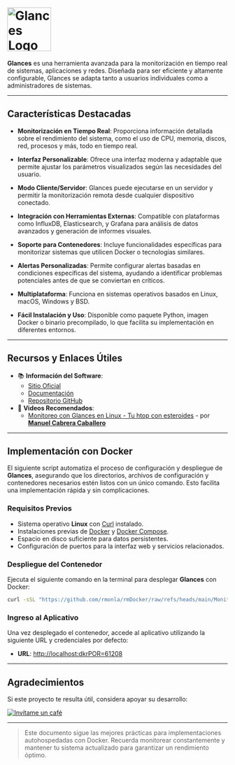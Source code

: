 <!--  
# Ricardo Monla (https://github.com/rmonla)
# Glances - v250116-0310
-->

# <img src="https://nicolargo.github.io/glances/public/images/glances.png" alt="Glances Logo" width="100"/>

**Glances** es una herramienta avanzada para la monitorización en tiempo real de sistemas, aplicaciones y redes. Diseñada para ser eficiente y altamente configurable, Glances se adapta tanto a usuarios individuales como a administradores de sistemas.

---

## Características Destacadas

- **Monitorización en Tiempo Real**: Proporciona información detallada sobre el rendimiento del sistema, como el uso de CPU, memoria, discos, red, procesos y más, todo en tiempo real.

- **Interfaz Personalizable**: Ofrece una interfaz moderna y adaptable que permite ajustar los parámetros visualizados según las necesidades del usuario.

- **Modo Cliente/Servidor**: Glances puede ejecutarse en un servidor y permitir la monitorización remota desde cualquier dispositivo conectado.

- **Integración con Herramientas Externas**: Compatible con plataformas como InfluxDB, Elasticsearch, y Grafana para análisis de datos avanzados y generación de informes visuales.

- **Soporte para Contenedores**: Incluye funcionalidades específicas para monitorizar sistemas que utilicen Docker o tecnologías similares.

- **Alertas Personalizadas**: Permite configurar alertas basadas en condiciones específicas del sistema, ayudando a identificar problemas potenciales antes de que se conviertan en críticos.

- **Multiplataforma**: Funciona en sistemas operativos basados en Linux, macOS, Windows y BSD.

- **Fácil Instalación y Uso**: Disponible como paquete Python, imagen Docker o binario precompilado, lo que facilita su implementación en diferentes entornos.

---

## Recursos y Enlaces Útiles

- 📚 **Información del Software**:
  - [Sitio Oficial](https://nicolargo.github.io/glances/)
  - [Documentación](https://github.com/nicolargo/glances/wiki/)
  - [Repositorio GitHub](https://github.com/nicolargo/glances/)
- 🎥 **Videos Recomendados**:
  - [Monitoreo con Glances en Linux - Tu htop con esteroides](https://youtu.be/oia6WqcOipU?si=Q5zA9J_Y4egr7KdD) - por [**Manuel Cabrera Caballero**](https://www.youtube.com/@DriveMeca)

---

## Implementación con Docker

El siguiente script automatiza el proceso de configuración y despliegue de **Glances**, asegurando que los directorios, archivos de configuración y contenedores necesarios estén listos con un único comando. Esto facilita una implementación rápida y sin complicaciones.

### Requisitos Previos

- Sistema operativo **Linux** con [Curl](https://curl.se/) instalado.
- Instalaciones previas de [Docker](https://docs.docker.com/engine/install/) y [Docker Compose](https://docs.docker.com/compose/).
- Espacio en disco suficiente para datos persistentes.
- Configuración de puertos para la interfaz web y servicios relacionados.

### Despliegue del Contenedor

Ejecuta el siguiente comando en la terminal para desplegar **Glances** con Docker:

```bash
curl -sSL "https://github.com/rmonla/rmDocker/raw/refs/heads/main/Monitores/Glances/rmDkrUp-Glances.sh" | bash

```

### Ingreso al Aplicativo

Una vez desplegado el contenedor, accede al aplicativo utilizando la siguiente URL y credenciales por defecto:

- **URL**: [http://localhost:dkrPOR=61208](http://localhost:dkrPOR=61208)
---

## Agradecimientos

Si este proyecto te resulta útil, considera apoyar su desarrollo:

[![Invítame un café](https://img.shields.io/badge/Invítame%20un%20café-%23FFDD00?style=for-the-badge&logo=buymeacoffee&logoColor=white)](https://bit.ly/4hcukTf)

---

> Este documento sigue las mejores prácticas para implementaciones autohospedadas con Docker. Recuerda monitorear constantemente y mantener tu sistema actualizado para garantizar un rendimiento óptimo.

